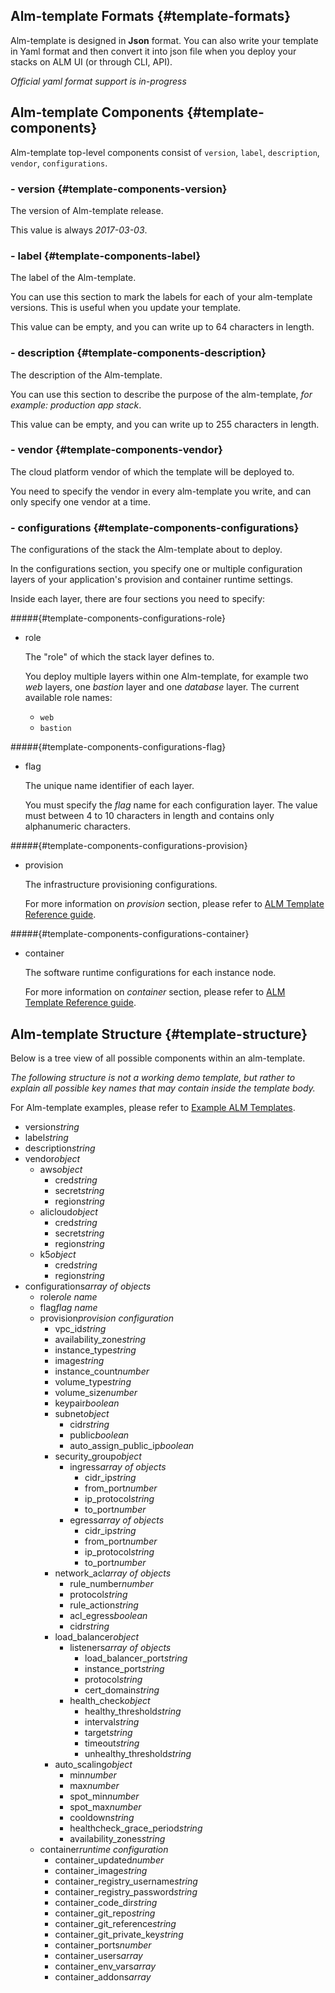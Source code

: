 ## Alm-template Formats {#template-formats}

Alm-template is designed in __Json__ format. You can also write your template in Yaml format and then convert it into json file when you deploy your stacks on ALM UI (or through CLI, API).

_Official yaml format support is in-progress_

## Alm-template Components {#template-components}

Alm-template top-level components consist of `version`, `label`, `description`, `vendor`, `configurations`.

### - version {#template-components-version}

The version of Alm-template release.

This value is always _2017-03-03_.

### - label {#template-components-label}

The label of the Alm-template.

You can use this section to mark the labels for each of your alm-template versions. This is useful when you update your template.

This value can be empty, and you can write up to 64 characters in length.

### - description {#template-components-description}

The description of the Alm-template.

You can use this section to describe the purpose of the alm-template, _for example: production app stack_.

This value can be empty, and you can write up to 255 characters in length.

### - vendor {#template-components-vendor}

The cloud platform vendor of which the template will be deployed to.

You need to specify the vendor in every alm-template you write, and can only specify one vendor at a time.

### - configurations {#template-components-configurations}

The configurations of the stack the Alm-template about to deploy.

In the configurations section, you specify one or multiple configuration layers of your application's provision and container runtime settings.

Inside each layer, there are four sections you need to specify:

#####{#template-components-configurations-role}
- role

    The "role" of which the stack layer defines to. 
    
    You deploy multiple layers within one Alm-template, for example two _web_ layers, one _bastion_ layer and one _database_ layer. The current available role names:
    
    - `web`
    - `bastion`
    
#####{#template-components-configurations-flag}
- flag

    The unique name identifier of each layer.
    
    You must specify the _flag_ name for each configuration layer. The value must between 4 to 10 characters in length and contains only alphanumeric characters.

#####{#template-components-configurations-provision}
- provision

    The infrastructure provisioning configurations. 
    
    For more information on _provision_ section, please refer to [ALM Template Reference guide](https://learn.mobingi.com/alm-templates-reference#provision). 

#####{#template-components-configurations-container}
- container

    The software runtime configurations for each instance node.
    
    For more information on _container_ section, please refer to [ALM Template Reference guide](https://learn.mobingi.com/alm-templates-reference#container). 


## Alm-template Structure {#template-structure}

Below is a tree view of all possible components within an alm-template.

_The following structure is not a working demo template, but rather to explain all possible key names that may contain inside the template body._

For Alm-template examples, please refer to [Example ALM Templates](https://learn.mobingi.com/alm-templates-example-templates).

<div class="file-tree">
    <ul>
        <li class="is-file">version<i>string</i></li>
        <li class="is-file">label<i>string</i></li>
        <li class="is-file">description<i>string</i></li>
        <li class="is-folder open">vendor<i>object</i>
            <ul>
                <li class="is-folder">
                    aws<i>object</i>
                    <ul>
                        <li class="is-file">cred<i>string</i></li>
                        <li class="is-file">secret<i>string</i></li>
                        <li class="is-file">region<i>string</i></li>
                    </ul>
                </li>
                <li class="is-folder">
                    alicloud<i>object</i>
                    <ul>
                        <li class="is-file">cred<i>string</i></li>
                        <li class="is-file">secret<i>string</i></li>
                        <li class="is-file">region<i>string</i></li>
                    </ul>
                </li>
                <li class="is-folder">
                    k5<i>object</i>
                    <ul>
                        <li class="is-file">cred<i>string</i></li>
                        <li class="is-file">region<i>string</i></li>
                    </ul>
                </li>
            </ul>
        </li>
        <li class="is-folder open">configurations<i>array of objects</i>
            <ul>
                <li class="is-file open">
                    role<i>role name</i>
                </li>
                <li class="is-file open">
                    flag<i>flag name</i>
                </li>
                <li class="is-folder open">
                    provision<i>provision configuration</i>
                    <ul>
                        <li class="is-file">vpc_id<i>string</i></li>
                        <li class="is-file">availability_zone<i>string</i></li>
                        <li class="is-file">instance_type<i>string</i></li>
                        <li class="is-file">image<i>string</i></li>
                        <li class="is-file">instance_count<i>number</i></li>
                        <li class="is-file">volume_type<i>string</i></li>
                        <li class="is-file">volume_size<i>number</i></li>
                        <li class="is-file">keypair<i>boolean</i></li>
                        <li class="is-folder">
                            subnet<i>object</i>
                            <ul>
                                <li class="is-file">cidr<i>string</i></li>
                                <li class="is-file">public<i>boolean</i></li>
                                <li class="is-file">auto_assign_public_ip<i>boolean</i></li>
                            </ul>
                        </li>
                        <li class="is-folder">
                            security_group<i>object</i>
                            <ul>
                                <li class="is-folder">
                                    ingress<i>array of objects</i>
                                    <ul>
                                        <li class="is-file">cidr_ip<i>string</i></li>
                                        <li class="is-file">from_port<i>number</i></li>
                                        <li class="is-file">ip_protocol<i>string</i></li>
                                        <li class="is-file">to_port<i>number</i></li>
                                    </ul>
                                </li>
                                <li class="is-folder">
                                    egress<i>array of objects</i>
                                    <ul>
                                        <li class="is-file">cidr_ip<i>string</i></li>
                                        <li class="is-file">from_port<i>number</i></li>
                                        <li class="is-file">ip_protocol<i>string</i></li>
                                        <li class="is-file">to_port<i>number</i></li>
                                    </ul>
                                </li>
                            </ul>
                        </li>
                        <li class="is-folder">
                            network_acl<i>array of objects</i>
                            <ul>
                                <li class="is-file">rule_number<i>number</i></li>
                                <li class="is-file">protocol<i>string</i></li>
                                <li class="is-file">rule_action<i>string</i></li>
                                <li class="is-file">acl_egress<i>boolean</i></li>
                                <li class="is-file">cidr<i>string</i></li>
                            </ul>
                        </li>
                        <li class="is-folder">
                            load_balancer<i>object</i>
                            <ul>
                                <li class="is-folder">
                                    listeners<i>array of objects</i>
                                    <ul>
                                        <li class="is-file">load_balancer_port<i>string</i></li>
                                        <li class="is-file">instance_port<i>string</i></li>
                                        <li class="is-file">protocol<i>string</i></li>
                                        <li class="is-file">cert_domain<i>string</i></li>
                                    </ul>
                                </li>
                                <li class="is-folder">
                                    health_check<i>object</i>
                                    <ul>
                                        <li class="is-file">healthy_threshold<i>string</i></li>
                                        <li class="is-file">interval<i>string</i></li>
                                        <li class="is-file">target<i>string</i></li>
                                        <li class="is-file">timeout<i>string</i></li>
                                        <li class="is-file">unhealthy_threshold<i>string</i></li>
                                    </ul>
                                </li>
                            </ul>
                        </li>
                        <li class="is-folder">
                            auto_scaling<i>object</i>
                            <ul>
                                <li class="is-file">min<i>number</i></li>
                                <li class="is-file">max<i>number</i></li>
                                <li class="is-file">spot_min<i>number</i></li>
                                <li class="is-file">spot_max<i>number</i></li>
                                <li class="is-file">cooldown<i>string</i></li>
                                <li class="is-file">healthcheck_grace_period<i>string</i></li>
                                <li class="is-file">availability_zones<i>string</i></li>
                            </ul>
                        </li>
                    </ul>
                </li>
                <li class="is-folder open">
                    container<i>runtime configuration</i>
                    <ul>
                        <li class="is-file">container_updated<i>number</i></li>
                        <li class="is-file">container_image<i>string</i></li>
                        <li class="is-file">container_registry_username<i>string</i></li>
                        <li class="is-file">container_registry_password<i>string</i></li>
                        <li class="is-file">container_code_dir<i>string</i></li>
                        <li class="is-file">container_git_repo<i>string</i></li>
                        <li class="is-file">container_git_reference<i>string</i></li>
                        <li class="is-file">container_git_private_key<i>string</i></li>
                        <li class="is-file">container_ports<i>number</i></li>
                        <li class="is-file">container_users<i>array</i></li>
                        <li class="is-file">container_env_vars<i>array</i></li>
                        <li class="is-file">container_addons<i>array</i></li>
                    </ul>
                </li>
            </ul>
        </li>
    </ul>
</div>



